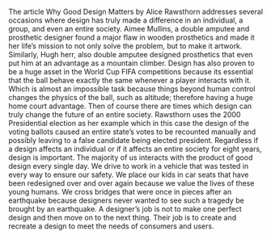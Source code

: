 The article Why Good Design Matters by Alice Rawsthorn addresses several occasions where design has truly made a difference in an individual, a group, and even an entire society. Aimee Mullins, a double amputee and prosthetic designer found a major flaw in wooden prosthetics and made it her life’s mission to not only solve the problem, but to make it artwork. Similarly, Hugh herr, also double amputee designed prosthetics that even put him at an advantage as a mountain climber. Design has also proven to be a huge asset in the World Cup FIFA competitions because its essential that the ball behave exactly the same whenever a player interacts with it. Which is almost an impossible task because things beyond human control changes the physics of the ball, such as altitude; therefore having a huge home court advantage. Then of course there are times which design can truly change the future of an entire society. Rawsthorn uses the 2000 Presidential election as her example which in this case the design of the voting ballots caused an entire state’s votes to be recounted manually and possibly leaving to a false candidate being elected president. Regardless if a design affects an individual or if it affects an entire society for eight years, design is important. The majority of us interacts with the product of good design every single day. We drive to work in a vehicle that was tested in every way to ensure our safety. We place our kids in car seats that have been redesigned over and over again because we value the lives of these young humans. We cross bridges that were once in pieces after an earthquake because designers never wanted to see such a tragedy be brought by an earthquake. A designer’s  job is not to make one perfect design and then move on to the next thing. Their job is to create and recreate a design to meet the needs of consumers and users. 
